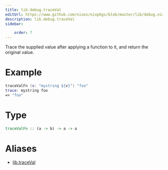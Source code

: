 ```yaml
---
title: lib.debug.traceVal
editUrl: https://www.github.com/nixos/nixpkgs/blob/master/lib/debug.nix#L83C5
description: lib.debug.traceVal
sidebar:

    order: 7
---
```


Trace the supplied value after applying a function to it, and
return the original value.

# Example

```nix
traceValFn (v: "mystring ${v}") "foo"
trace: mystring foo
=> "foo"
```

# Type

```haskell
traceValFn :: (a -> b) -> a -> a
```


# Aliases

- [lib.traceVal](./reference/lib/lib-traceVal)


